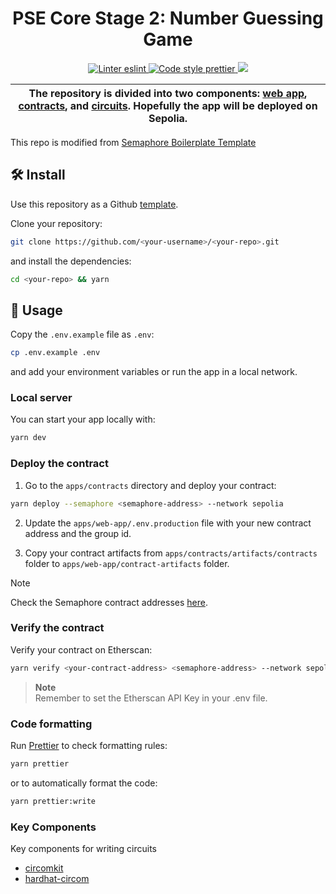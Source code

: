 <h1 align="center">
    PSE Core Stage 2: Number Guessing Game
</h1>

<p align="center">
    <a href="https://eslint.org/">
        <img alt="Linter eslint" src="https://img.shields.io/badge/linter-eslint-8080f2?style=flat-square&logo=eslint">
    </a>
    <a href="https://prettier.io/">
        <img alt="Code style prettier" src="https://img.shields.io/badge/code%20style-prettier-f8bc45?style=flat-square&logo=prettier">
    </a>
    <a href="https://www.gitpoap.io/gh/semaphore-protocol/boilerplate" target="_blank">
        <img src="https://public-api.gitpoap.io/v1/repo/semaphore-protocol/boilerplate/badge">
    </a>
</p>

| The repository is divided into two components: [web app](./apps/web-app), [contracts](./apps/contracts), and [circuits](./apps/circuits). Hopefully the app will be deployed on Sepolia. |
| ---------------------------------------------------------------------------------------------------------------------------------------------------------------------------------------- |

This repo is modified from [Semaphore Boilerplate Template](https://github.com/semaphore-protocol/boilerplate)

## 🛠 Install

Use this repository as a Github [template](https://github.com/semaphore-protocol/boilerplate/generate).

Clone your repository:

```bash
git clone https://github.com/<your-username>/<your-repo>.git
```

and install the dependencies:

```bash
cd <your-repo> && yarn
```

## 📜 Usage

Copy the `.env.example` file as `.env`:

```bash
cp .env.example .env
```

and add your environment variables or run the app in a local network.

### Local server

You can start your app locally with:

```bash
yarn dev
```

### Deploy the contract

1. Go to the `apps/contracts` directory and deploy your contract:

```bash
yarn deploy --semaphore <semaphore-address> --network sepolia
```

2. Update the `apps/web-app/.env.production` file with your new contract address and the group id.

3. Copy your contract artifacts from `apps/contracts/artifacts/contracts` folder to `apps/web-app/contract-artifacts` folder.

> [!NOTE]
> Check the Semaphore contract addresses [here](https://docs.semaphore.pse.dev/deployed-contracts).

### Verify the contract

Verify your contract on Etherscan:

```bash
yarn verify <your-contract-address> <semaphore-address> --network sepolia
```

> **Note**  
> Remember to set the Etherscan API Key in your .env file.

### Code formatting

Run [Prettier](https://prettier.io/) to check formatting rules:

```bash
yarn prettier
```

or to automatically format the code:

```bash
yarn prettier:write
```

### Key Components

Key components for writing circuits

- [circomkit](https://github.com/erhant/circomkit/tree/main)
- [hardhat-circom](https://github.com/projectsophon/hardhat-circom)
